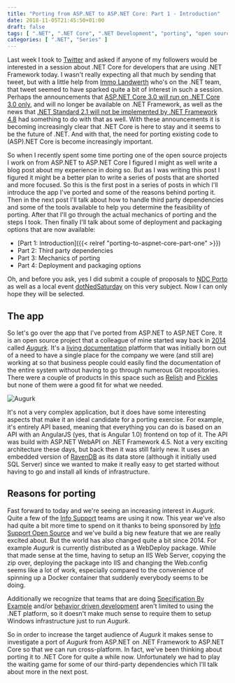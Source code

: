 ```yaml
---
title: "Porting from ASP.NET to ASP.NET Core: Part 1 - Introduction"
date: 2018-11-05T21:45:50+01:00
draft: false
tags: [ ".NET", ".NET Core", ".NET Development", "porting", "open source" ]
categories: [ ".NET", "Series" ]
---
```


Last week I took to [Twitter](https://twitter.com/jmezach/status/1057354206271733760) and asked if anyone of my followers would be interested in a session about .NET Core for developers that are using .NET Framework today. I wasn't really expecting all that much by sending that tweet, but with a little help from [Immo Landwerth](https://twitter.com/terrajobst) who's on the .NET team, that tweet seemed to have sparked quite a bit of interest in such a session. Perhaps the announcements that [ASP.NET Core 3.0 will run on .NET Core 3.0 only](https://blogs.msdn.microsoft.com/webdev/2018/10/29/a-first-look-at-changes-coming-in-asp-net-core-3-0/), and will no longer be available on .NET Framework, as well as the news that [.NET Standard 2.1 will not be implemented by .NET Framework 4.8](https://blogs.msdn.microsoft.com/dotnet/2018/11/05/announcing-net-standard-2-1/) had something to do with that as well. With these announcements it is becoming increasingly clear that .NET Core is here to stay and it seems to be the future of .NET. And with that, the need for porting existing code to (ASP).NET Core is become increasingly important.

So when I recently spent some time porting one of the open source projects I work on from ASP.NET to ASP.NET Core I figured I might as well write a blog post about my experience in doing so. But as I was writing this post I figured it might be a better plan to write a series of posts that are shorted and more focused. So this is the first post in a series of posts in which I'll introduce the app I've ported and some of the reasons behind porting it. Then in the next post I'll talk about how to handle third party dependencies and some of the tools available to help you determine the feasibility of porting. After that I'll go through the actual mechanics of porting and the steps I took. Then finally I'll talk about some of deployment and packaging options that are now available:

- [Part 1: Introduction]({{< relref "porting-to-aspnet-core-part-one" >}})
- Part 2: Third party dependencies
- Part 3: Mechanics of porting
- Part 4: Deployment and packaging options 

Oh, and before you ask, yes I did submit a couple of proposals to [NDC Porto](https://ndcporto.com/) as well as a local event [dotNedSaturday](https://dotnedsaturday.nl/) on this very subject. Now I can only hope they will be selected.

## The app
So let's go over the app that I've ported from ASP.NET to ASP.NET Core. It is an open source project that a colleague of mine started way back in [2014](https://github.com/Augurk/Augurk/commit/95fc1d16902cb086c89d3c1dd00181049cdae6fc) called [*Augurk*](https://augurk.github.io). It's a [living documentation](https://searchsoftwarequality.techtarget.com/definition/living-documentation) platform that was initially born out of a need to have a single place for the company we were (and still are) working at so that business people could easily find the documentation of the entire system without having to go through numerous Git repositories. There were a couple of products in this space such as [Relish](https://relishapp.com/) and [Pickles](http://www.picklesdoc.com/) but none of them were a good fit for what we needed.

![Augurk](https://augurk.github.io/img/icon256.png)

It's not a very complex application, but it does have some interesting aspects that make it an ideal candidate for a porting exercise. For example, it's entirely API based, meaning that everything you can do is based on an API with an AngularJS (yes, that is Angular 1.0) frontend on top of it. The API was build with ASP.NET WebAPI on .NET Framework 4.5. Not a very exciting architecture these days, but back then it was still fairly new. It uses an embedded version of [RavenDB](https://ravendb.net/) as its data store (although it initially used SQL Server) since we wanted to make it really easy to get started without having to go and install all kinds of infrastructure.

## Reasons for porting
Fast forward to today and we're seeing an increasing interest in *Augurk*. Quite a few of the [Info Support](https://www.infosupport.com) teams are using it now. This year we've also had quite a bit more time to spend on it thanks to being sponsored by [Info Support Open Source](https://opensource.infosupport.com) and we've build a big new feature that we are really excited about. But the world has also changed quite a bit since 2014. For example *Augurk* is currently distributed as a WebDeploy package. While that made sense at the time, having to setup an IIS Web Server, copying the zip over, deploying the package into IIS and changing the Web.config seems like a lot of work, especially compared to the convenience of spinning up a Docker container that suddenly everybody seems to be doing.

Additionally we recognize that teams that are doing [Specification By Example](https://searchsoftwarequality.techtarget.com/definition/Specification-by-example-SBE) and/or [behavior driven development](https://searchsoftwarequality.techtarget.com/definition/Behavior-driven-development-BDD) aren't limited to using the .NET platform, so it doesn't make much sense to require them to setup Windows infrastructure just to run *Augurk*. 

So in order to increase the target audience of *Augurk* it makes sense to investigate a port of *Augurk* from ASP.NET on .NET Framework to ASP.NET Core so that we can run cross-platform. In fact, we've been thinking about porting it to .NET Core for quite a while now. Unfortunately we had to play the waiting game for some of our third-party dependencies which I'll talk about more in the next post.